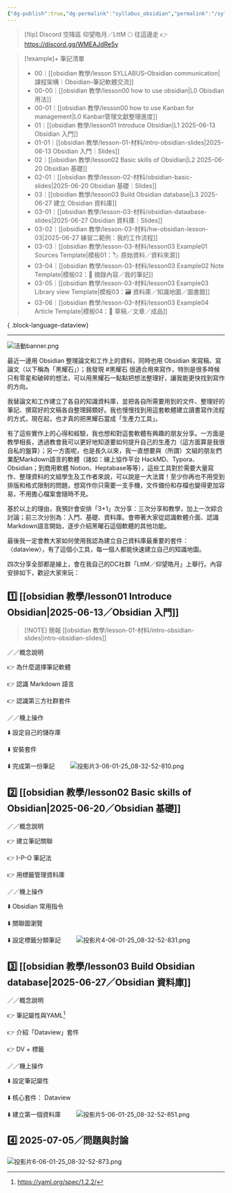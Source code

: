 ```yaml
---
{"dg-publish":true,"dg-permalink":"syllabus_obsidian","permalink":"/syllabus_obsidian/","title":"課程架構｜Obsidian–筆記軟體交流","tags":["🎯學習歷程檔案","📝數位工具交流beta","self_learing","🪨自籌Obsidian工作坊","📋我的專案"],"created":"2025-06-01T08:39:14.393+08:00","updated":"2025-06-23T19:48:21.172+08:00"}
---
```





> [!tip] Discord 空降區
> 仰望皓月／LttM 🌕 往這邊走 👉 https://discord.gg/WMEAJdRe5y


> [!example]+ 筆記清單
> 
>  - 00｜[[obsidian 教學/lesson SYLLABUS–Obsidian communication\|課程架構｜Obsidian–筆記軟體交流]]
> - 00-00｜[[obsidian 教學/lesson00 how to use obsidian\|L0 Obisdian 用法]]
> - 00-01｜[[obsidian 教學/lesson00 how to use Kanban for management\|L0 Kanban管理文獻整理進度]]
> - 01｜[[obsidian 教學/lesson01 Introduce Obsidian\|L1 2025-06-13 Obsidian 入門]]
> - 01-01｜[[obsidian 教學/lesson-01-材料/intro-obsidian-slides\|2025-06-13 Obsidian 入門｜Slides]]
> - 02｜[[obsidian 教學/lesson02 Basic skills of Obsidian\|L2 2025-06-20 Obsidian 基礎]]
> - 02-01｜[[obsidian 教學/lesson-02-材料/obsidian-basic-slides\|2025-06-20 Obsidian 基礎｜Slides]]
> - 03｜[[obsidian 教學/lesson03 Build Obsidian database\|L3 2025-06-27 建立 Obsidian 資料庫]]
> - 03-01｜[[obsidian 教學/lesson-03-材料/obsidian-dataabase-slides\|2025-06-27 Obsidian 資料庫｜Slides]]
> - 03-02｜[[obsidian 教學/lesson-03-材料/hw-obsidian-lesson-03\|2025-06-27 練習二範例：我的工作流程]]
> - 03-03｜[[obsidian 教學/lesson-03-材料/lesson03 Example01 Sources Template\|模板01：🏷️ 原始資料／資料來源]]
> - 03-04｜[[obsidian 教學/lesson-03-材料/lesson03 Example02 Note Template\|模板02：📝 摘錄內容／我的筆記]]
> - 03-05｜[[obsidian 教學/lesson-03-材料/lesson03 Example03 Library view Template\|模板03：🗃️ 資料庫／知識地圖／圖書館]]
> - 03-06｜[[obsidian 教學/lesson-03-材料/lesson03 Example04 Article Template\|模板04：📃 草稿／文章／成品]]
> 
{ .block-language-dataview}



---

![活動banner.png](/img/user/obsidian%20%E6%95%99%E5%AD%B8/ob%E4%BA%A4%E6%B5%81%E6%BA%96%E5%82%99/%E6%B4%BB%E5%8B%95banner.png)
  
最近一邊用 Obsidian 整理論文和工作上的資料，同時也用 Obsidian 來寫稿、寫論文（以下稱為「黑耀石」）；我發現 #黑耀石 很適合用來寫作，特別是很多時候只有零星和破碎的想法，可以用黑耀石一點點把想法整理好，讓我能更快找到寫作的方向。

我替論文和工作建立了各自的知識資料庫，並把各自所需要用到的文件、整理好的筆記、撰寫好的文稿各自整理歸類好。我也慢慢找到用這套軟體建立讀書寫作流程的方式，現在起，也才真的把黑耀石當成「生產力工具」。


有了這些實作上的心得和經驗，我也想和對這套軟體有興趣的朋友分享。一方面是教學相長，透過教會我可以更好地知道要如何提升自己的生產力（這方面算是我很自私的盤算）；另一方面呢，也是長久以來，我一直想要與（所謂）文組的朋友們業配Markdown語言的軟體（諸如：線上協作平台 HackMD、Typora、Obsidian；到商用軟體 Notion、Heptabase等等），這些工具對於需要大量寫作、整理資料的文組學生及工作者來說，可以說是一大法寶！至少你再也不用受到排版和格式限制的問題，想寫作你只需要一支手機，文件備份和存檔也變得更加容易，不用擔心檔案會隨時不見。

基於以上的理由，我預計會安排「3+1」次分享：三次分享和教學，加上一次綜合討論；前三次分別為：入門、基礎、資料庫。會帶著大家從認識軟體介面、認識Markdown語言開始，逐步介紹黑曜石這個軟體的其他功能。

最後我一定會教大家如何使用我認為建立自己資料庫最重要的套件：〈dataview〉，有了這個小工具，每一個人都能快速建立自己的知識地圖。

四次分享全部都是線上，會在我自己的DC社群「LttM／仰望皓月」上舉行。內容安排如下，歡迎大家來玩：

## 1️⃣ [[obsidian 教學/lesson01 Introduce Obsidian\|2025-06-13／Obsidian 入門]]

> [!NOTE] 簡報
> [[obsidian 教學/lesson-01-材料/intro-obsidian-slides\|intro-obsidian-slides]]


／／概念說明

👉 為什麼選擇筆記軟體

👉 認識 Markdown 語言

👉 認識第三方社群套件

／／機上操作

⬇️ 設定自己的儲存庫

⬇️ 安裝套件

⬇️ 完成第一份筆記
　　
![投影片3-06-01-25_08-32-52-810.png](/img/user/obsidian%20%E6%95%99%E5%AD%B8/ob%E4%BA%A4%E6%B5%81%E6%BA%96%E5%82%99/%E6%8A%95%E5%BD%B1%E7%89%873-06-01-25_08-32-52-810.png)



## 2️⃣  [[obsidian 教學/lesson02 Basic skills of Obsidian\|2025-06-20／Obsidian 基礎]]

／／概念說明

👉 建立筆記關聯

👉 I-P-O 筆記法

👉 用標籤管理資料庫


／／機上操作

⬇️ Obsidian 常用指令

⬇️ 關聯圖瀏覽


⬇️ 設定標籤分類筆記
　　
![投影片4-06-01-25_08-32-52-831.png](/img/user/obsidian%20%E6%95%99%E5%AD%B8/ob%E4%BA%A4%E6%B5%81%E6%BA%96%E5%82%99/%E6%8A%95%E5%BD%B1%E7%89%874-06-01-25_08-32-52-831.png)

## 3️⃣ [[obsidian 教學/lesson03 Build Obsidian database\|2025-06-27／Obsidian 資料庫]]



／／概念說明

👉 筆記屬性與YAML[^1]

👉 介紹「Dataview」套件

👉 DV + 標籤
　　

／／機上操作

⬇️ 設定筆記屬性

⬇️ 核心套件： Dataview

⬇️ 建立第一個資料庫
　　
![投影片5-06-01-25_08-32-52-851.png](/img/user/obsidian%20%E6%95%99%E5%AD%B8/ob%E4%BA%A4%E6%B5%81%E6%BA%96%E5%82%99/%E6%8A%95%E5%BD%B1%E7%89%875-06-01-25_08-32-52-851.png)

## 4️⃣ 2025-07-05／問題與討論

![投影片6-06-01-25_08-32-52-873.png](/img/user/obsidian%20%E6%95%99%E5%AD%B8/ob%E4%BA%A4%E6%B5%81%E6%BA%96%E5%82%99/%E6%8A%95%E5%BD%B1%E7%89%876-06-01-25_08-32-52-873.png)

[^1]: https://yaml.org/spec/1.2.2/
